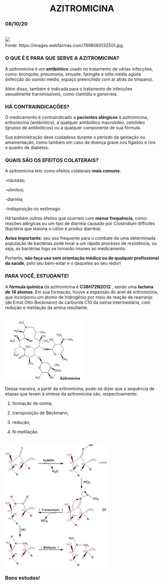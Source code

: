 <center><h1>AZITROMICINA</h1></center>
<h3>08/10/20</h3>
<br>
<div class="img-config">
  <img class="img-config" src=https://images.webfarmas.com/7898060132501.jpg>
</div>
Fonte: https://images.webfarmas.com/7898060132501.jpg

### **O QUE É E PARA QUE SERVE A AZITROMICINA?** 

A azitromicina é um **antibiótico** usado no tratamento de várias infecções, como: bronquite, pneumonia, sinusite, faringite e otite média aguda (infecção do ouvido médio, 
espaço preenchido com ar atrás do tímpano). 
 
Além disso, também é indicada para o tratamento de infecções sexualmente transmissíveis, como clamídia e gonorreia.


### **HÁ CONTRAINDICAÇÕES?**

O medicamento é contraindicado a **pacientes alérgicos** à azitromicina, eritromicina (antibiótico), a qualquer antibiótico macrolídeo, cetolídeo (grupos de antibióticos) ou 
a qualquer componente de sua fórmula. 

Sua administração deve cuidadosa durante o período da gestação ou amamentação, como também em caso de doença grave nos fígados e rins e quadro de diabetes.

### **QUAIS SÃO OS EFEITOS COLATERAIS?**

A azitromicina tem como efeitos colaterais **mais comuns**:

-náuseas;

-vômitos;

-diarréia;

-indisposição no estômago.

Há também outros efeitos que ocorrem com **menor frequência**, como: reações alérgicas ou um tipo de diarréia causado por Clostridium difficiles (bactéria que lesiona o cólon e 
produz diarréia).

**Aviso Importante**: seu uso frequente para o combate de uma determinada população de bactérias pode levar a um rápido processo de resistência, ou seja, as bactérias logo 
se tornarão imunes ao medicamento.
 
Portanto, **não faça uso sem orientação médica ou de qualquer profissional da saúde**, pelo seu bem-estar e o daqueles ao seu redor!


### **PARA VOCÊ, ESTUDANTE!**

A **fórmula química** da azitromicina é **C38H72N2O12** , sendo uma **lactona de 14 átomos**. Em sua formação, houve a expansão do anel de eritromicina, que incorporou um átomo 
de hidrogênio por meio da reação de rearranjo (de Ernst Otto Beckmann) da carbonila C10 da oxima intermediária, com redução e metilação da amina resultante.  
<br>
<div class="img-config">
  <img class="img-config" src=https://raw.githubusercontent.com/CuidaApp/images-upload/master/img-remedios/azitromicins.png>
</div>

Dessa maneira, a partir da eritromicina, pode-se dizer que a sequência de etapas que levam à síntese da azitromicina são, respectivamente:

1)	formação de oxima;

2)	transposição de Beckmann;

3)	redução;

4)	N-metilação.

<br>
<div class="img-config">
  <img class="img-config" src=https://raw.githubusercontent.com/CuidaApp/images-upload/master/img-remedios/Azithromycin%20chemical%20synthesis.jpg>
</div>
  
  ### **Bons estudos!**
